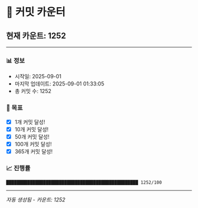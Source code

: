# 🔢 커밋 카운터

## 현재 카운트: 1252

---

### 📊 정보
- 시작일: 2025-09-01
- 마지막 업데이트: 2025-09-01 01:33:05
- 총 커밋 수: 1252

### 🎯 목표
- [x] 1개 커밋 달성!
- [x] 10개 커밋 달성!
- [x] 50개 커밋 달성!
- [x] 100개 커밋 달성!
- [x] 365개 커밋 달성!

### 📈 진행률
```
██████████████████████████████████████████████████ 1252/100
```

---
*자동 생성됨 - 카운트: 1252*
